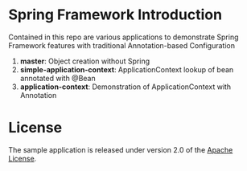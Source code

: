 # Spring Framework Introduction

Contained in this repo are various applications to demonstrate Spring Framework features with traditional Annotation-based Configuration

1.  **master**: Object creation without Spring
2.  **simple-application-context**: ApplicationContext lookup of bean annotated with @Bean
3.  **application-context**: Demonstration of ApplicationContext with Annotation

# License

The sample application is released under version 2.0 of the [Apache License](http://www.apache.org/licenses/LICENSE-2.0).
